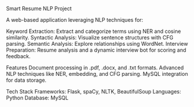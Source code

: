 Smart Resume NLP Project

A web-based application leveraging NLP techniques for:

Keyword Extraction: Extract and categorize terms using NER and cosine similarity.
Syntactic Analysis: Visualize sentence structures with CFG parsing.
Semantic Analysis: Explore relationships using WordNet.
Interview Preparation: Resume analysis and a dynamic interview bot for scoring and feedback.

Features
Document processing in .pdf, .docx, and .txt formats.
Advanced NLP techniques like NER, embedding, and CFG parsing.
MySQL integration for data storage.

Tech Stack
Frameworks: Flask, spaCy, NLTK, BeautifulSoup
Languages: Python
Database: MySQL
